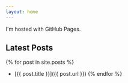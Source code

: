 ```yaml
---
layout: home
---
```


I'm hosted with GitHub Pages.

## Latest Posts
{% for post in site.posts %}
* [{{ post.title }}]({{ post.url }})
{% endfor %}
